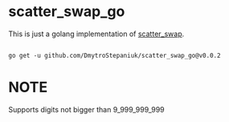 # scatter_swap_go

This is just a golang implementation of [scatter_swap](https://github.com/namick/scatter_swap).

```shell

go get -u github.com/DmytroStepaniuk/scatter_swap_go@v0.0.2

```


# NOTE

Supports digits not bigger than 9_999_999_999
